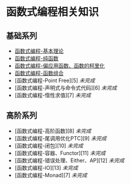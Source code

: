 # 函数式编程相关知识

## 基础系列

* [函数式编程-基本理论][1]
* [函数式编程-纯函数][2]
* [函数式编程-偏应用函数、函数的柯里化][3]
* [函数式编程-函数组合][4]
* [函数式编程-Point Free][5] *未完成*
* [函数式编程-声明式与命令式代码][6]  *未完成*
* [函数式编程-惰性求值][7] *未完成*


## 高阶系列

* [函数式编程-高阶函数][8] *未完成*
* [函数式编程-尾调用优化PTC][9] *未完成*
* [函数式编程-闭包][10] *未完成*
* [函数式编程-容器、Functor][11] *未完成*
* [函数式编程-错误处理、Either、AP][12] *未完成*
* [函数式编程-IO][13] *未完成*
* [函数式编程-Monad][7] *未完成*



[1]: https://github.com/MarsPen/-notes-summary/blob/master/javascript/functionalBase.md
[2]: https://github.com/MarsPen/-notes-summary/blob/master/javascript/functionalPurity.md
[3]: https://github.com/MarsPen/-notes-summary/blob/master/javascript/functionCurrying.md
[4]: https://github.com/MarsPen/-notes-summary/blob/master/javascript/functionalCombination.md